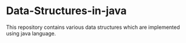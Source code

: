 # Data-Structures-in-java
This repository contains various data structures which are  implemented using java language.
